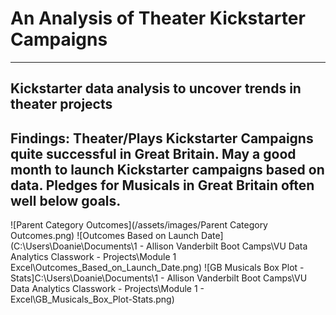 # An Analysis of Theater Kickstarter Campaigns
---
Kickstarter data analysis to uncover trends in theater projects
---
Findings: Theater/Plays Kickstarter Campaigns quite successful in Great Britain. May a good month to launch Kickstarter campaigns based on data. Pledges for Musicals in Great Britain often well below goals.  
---
![Parent Category Outcomes](/assets/images/Parent Category Outcomes.png)
![Outcomes Based on Launch Date](C:\Users\Doanie\Documents\1 - Allison Vanderbilt Boot Camps\VU Data Analytics Classwork - Projects\Module 1 Excel\Outcomes_Based_on_Launch_Date.png)
![GB Musicals Box Plot - Stats]C:\Users\Doanie\Documents\1 - Allison Vanderbilt Boot Camps\VU Data Analytics Classwork - Projects\Module 1 - Excel\GB_Musicals_Box_Plot-Stats.png)
